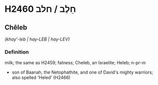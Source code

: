 # H2460 חֵלֶב / חלב

## Chêleb

_(khay'-leb | hay-LEB | hay-LEV)_

### Definition

milk; the same as H2459; fatness; Cheleb, an Israelite; Heleb; n-pr-m

- son of Baanah, the Netophathite, and one of David's mighty warriors; also spelled 'Heled' (H2466)
